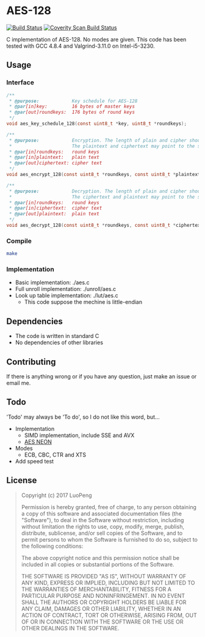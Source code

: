 # AES-128

[![Build Status](https://travis-ci.org/openluopworld/aes_128.svg?branch=master)](https://travis-ci.org/openluopworld/aes_128) [![Coverity Scan Build Status](https://img.shields.io/coverity/scan/11502.svg)](https://scan.coverity.com/projects/openluopworld-aes_128)

C implementation of AES-128. No modes are given. This code has been tested with GCC 4.8.4 and Valgrind-3.11.0 on Intel-i5-3230.

## Usage

### Interface

```C
/**
 * @purpose:            Key schedule for AES-128
 * @par[in]key:         16 bytes of master keys
 * @par[out]roundkeys:  176 bytes of round keys
 */
void aes_key_schedule_128(const uint8_t *key, uint8_t *roundkeys);

/**
 * @purpose:            Encryption. The length of plain and cipher should be one block (16 bytes).
 *                      The plaintext and ciphertext may point to the same memory
 * @par[in]roundkeys:   round keys
 * @par[in]plaintext:   plain text
 * @par[out]ciphertext: cipher text
 */
void aes_encrypt_128(const uint8_t *roundkeys, const uint8_t *plaintext, uint8_t *ciphertext);

/**
 * @purpose:            Decryption. The length of plain and cipher should be one block (16 bytes).
 *                      The ciphertext and plaintext may point to the same memory
 * @par[in]roundkeys:   round keys
 * @par[in]ciphertext:  cipher text
 * @par[out]plaintext:  plain text
 */
void aes_decrypt_128(const uint8_t *roundkeys, const uint8_t *ciphertext, uint8_t *plaintext);
```

### Compile
```sh
make
```

### Implementation
+ Basic implementation: ./aes.c
+ Full unroll implementation: ./unroll/aes.c
+ Look up table implementation: ./lut/aes.c
  - This code suppose the mechine is little-endian

## Dependencies

+ The code is written in standard C
+ No dependencies of other libraries

## Contributing

If there is anything wrong or if you have any question, just make an issue or email me.

## Todo
'Todo' may always be 'To do', so I do not like this word, but...

* Implementation
  + SIMD implementation, include SSE and AVX
  + [AES NEON](http://www.luopeng.site/2018/aes-neon.html)
* Modes
  + ECB, CBC, CTR and XTS
* Add speed test

## License

> Copyright (c) 2017 LuoPeng
> 
> Permission is hereby granted, free of charge, to any person obtaining a copy
> of this software and associated documentation files (the "Software"), to deal
> in the Software without restriction, including without limitation the rights
> to use, copy, modify, merge, publish, distribute, sublicense, and/or sell
> copies of the Software, and to permit persons to whom the Software is
> furnished to do so, subject to the following conditions:
> 
> The above copyright notice and this permission notice shall be included in all
> copies or substantial portions of the Software.
> 
> THE SOFTWARE IS PROVIDED "AS IS", WITHOUT WARRANTY OF ANY KIND, EXPRESS OR
> IMPLIED, INCLUDING BUT NOT LIMITED TO THE WARRANTIES OF MERCHANTABILITY,
> FITNESS FOR A PARTICULAR PURPOSE AND NONINFRINGEMENT. IN NO EVENT SHALL THE
> AUTHORS OR COPYRIGHT HOLDERS BE LIABLE FOR ANY CLAIM, DAMAGES OR OTHER
> LIABILITY, WHETHER IN AN ACTION OF CONTRACT, TORT OR OTHERWISE, ARISING FROM,
> OUT OF OR IN CONNECTION WITH THE SOFTWARE OR THE USE OR OTHER DEALINGS IN THE
> SOFTWARE.
